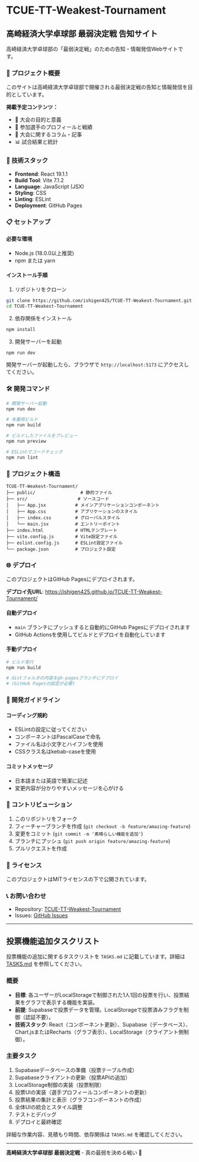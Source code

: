 # TCUE-TT-Weakest-Tournament 
## 高崎経済大学卓球部 最弱決定戦 告知サイト

高崎経済大学卓球部の「最弱決定戦」のための告知・情報発信Webサイトです。

### 🏓 プロジェクト概要

このサイトは高崎経済大学卓球部で開催される最弱決定戦の告知と情報発信を目的としています。

**掲載予定コンテンツ：**
- 🎯 大会の目的と意義
- 👤 参加選手のプロフィールと戦績
- 📝 大会に関するコラム・記事
- 📊 試合結果と統計

### 🚀 技術スタック

- **Frontend**: React 19.1.1
- **Build Tool**: Vite 7.1.2
- **Language**: JavaScript (JSX)
- **Styling**: CSS
- **Linting**: ESLint
- **Deployment**: GitHub Pages

### 📋 セットアップ

#### 必要な環境
- Node.js (18.0.0以上推奨)
- npm または yarn

#### インストール手順

1. リポジトリをクローン
```bash
git clone https://github.com/ishigen425/TCUE-TT-Weakest-Tournament.git
cd TCUE-TT-Weakest-Tournament
```

2. 依存関係をインストール
```bash
npm install
```

3. 開発サーバーを起動
```bash
npm run dev
```

開発サーバーが起動したら、ブラウザで `http://localhost:5173` にアクセスしてください。

### 🛠️ 開発コマンド

```bash
# 開発サーバー起動
npm run dev

# 本番用ビルド
npm run build

# ビルドしたファイルをプレビュー
npm run preview

# ESLintでコードチェック
npm run lint
```

### 📁 プロジェクト構造

```
TCUE-TT-Weakest-Tournament/
├── public/                 # 静的ファイル
├── src/                   # ソースコード
│   ├── App.jsx           # メインアプリケーションコンポーネント
│   ├── App.css           # アプリケーションのスタイル
│   ├── index.css         # グローバルスタイル
│   └── main.jsx          # エントリーポイント
├── index.html            # HTMLテンプレート
├── vite.config.js        # Vite設定ファイル
├── eslint.config.js      # ESLint設定ファイル
└── package.json          # プロジェクト設定
```

### 🌐 デプロイ

このプロジェクトはGitHub Pagesにデプロイされます。

**デプロイ先URL**: https://ishigen425.github.io/TCUE-TT-Weakest-Tournament/

#### 自動デプロイ
- `main` ブランチにプッシュすると自動的にGitHub Pagesにデプロイされます
- GitHub Actionsを使用してビルドとデプロイを自動化しています

#### 手動デプロイ
```bash
# ビルド実行
npm run build

# distフォルダの内容をgh-pagesブランチにデプロイ
# (GitHub Pagesの設定が必要)
```

### 🎨 開発ガイドライン

#### コーディング規約
- ESLintの設定に従ってください
- コンポーネントはPascalCaseで命名
- ファイル名は小文字とハイフンを使用
- CSSクラス名はkebab-caseを使用

#### コミットメッセージ
- 日本語または英語で簡潔に記述
- 変更内容が分かりやすいメッセージを心がける

### 🤝 コントリビューション

1. このリポジトリをフォーク
2. フィーチャーブランチを作成 (`git checkout -b feature/amazing-feature`)
3. 変更をコミット (`git commit -m '素晴らしい機能を追加'`)
4. ブランチにプッシュ (`git push origin feature/amazing-feature`)
5. プルリクエストを作成

### 📄 ライセンス

このプロジェクトはMITライセンスの下で公開されています。

### 📞 お問い合わせ

- Repository: [TCUE-TT-Weakest-Tournament](https://github.com/ishigen425/TCUE-TT-Weakest-Tournament)
- Issues: [GitHub Issues](https://github.com/ishigen425/TCUE-TT-Weakest-Tournament/issues)

---

## 投票機能追加タスクリスト

投票機能の追加に関するタスクリストを `TASKS.md` に記載しています。詳細は [TASKS.md](TASKS.md) を参照してください。

### 概要
- **目標**: 各ユーザーがLocalStorageで制御された1人1回の投票を行い、投票結果をグラフで表示する機能を実装。
- **前提**: Supabaseで投票データを管理。LocalStorageで投票済みフラグを制御（認証不要）。
- **技術スタック**: React（コンポーネント更新）、Supabase（データベース）、Chart.jsまたはRecharts（グラフ表示）、LocalStorage（クライアント側制御）。

### 主要タスク
1. Supabaseデータベースの準備（投票テーブル作成）
2. Supabaseクライアントの更新（投票APIの追加）
3. LocalStorage制御の実装（投票制限）
4. 投票UIの実装（選手プロフィールコンポーネントの更新）
5. 投票結果の集計と表示（グラフコンポーネントの作成）
6. 全体UIの統合とスタイル調整
7. テストとデバッグ
8. デプロイと最終確認

詳細な作業内容、見積もり時間、依存関係は `TASKS.md` を確認してください。

---

**高崎経済大学卓球部 最弱決定戦** - 真の最弱を決める戦い 🏓
